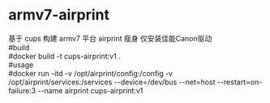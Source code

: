 # armv7-airprint
基于 cups 构建 armv7 平台 airprint 瘦身 仅安装佳能Canon驱动  
#build  
#docker build -t cups-airprint:v1 .  
#usage  
#docker run -itd -v /opt/airprint/config:/config -v /opt/airprint/services:/services --device=/dev/bus --net=host --restart=on-failure:3 --name airprint cups-airprint:v1
